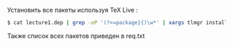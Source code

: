 Установить все пакеты используя TeX Live :
```sh
$ cat lecture1.dep | grep -oP '(?<=package}{)\w*' | xargs tlmgr install 
```
Также список всех пакетов приведен в req.txt


